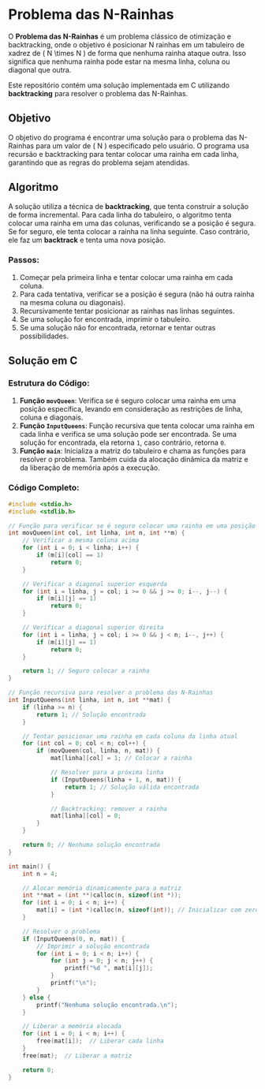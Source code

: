 # Problema das N-Rainhas

O **Problema das N-Rainhas** é um problema clássico de otimização e backtracking, onde o objetivo é posicionar N rainhas em um tabuleiro de xadrez de \( N \times N \) de forma que nenhuma rainha ataque outra. Isso significa que nenhuma rainha pode estar na mesma linha, coluna ou diagonal que outra.

Este repositório contém uma solução implementada em C utilizando **backtracking** para resolver o problema das N-Rainhas.

## Objetivo

O objetivo do programa é encontrar uma solução para o problema das N-Rainhas para um valor de \( N \) especificado pelo usuário. O programa usa recursão e backtracking para tentar colocar uma rainha em cada linha, garantindo que as regras do problema sejam atendidas.

## Algoritmo

A solução utiliza a técnica de **backtracking**, que tenta construir a solução de forma incremental. Para cada linha do tabuleiro, o algoritmo tenta colocar uma rainha em uma das colunas, verificando se a posição é segura. Se for seguro, ele tenta colocar a rainha na linha seguinte. Caso contrário, ele faz um **backtrack** e tenta uma nova posição.

### Passos:
1. Começar pela primeira linha e tentar colocar uma rainha em cada coluna.
2. Para cada tentativa, verificar se a posição é segura (não há outra rainha na mesma coluna ou diagonais).
3. Recursivamente tentar posicionar as rainhas nas linhas seguintes.
4. Se uma solução for encontrada, imprimir o tabuleiro.
5. Se uma solução não for encontrada, retornar e tentar outras possibilidades.

## Solução em C

### Estrutura do Código:

1. **Função `movQueen`**: Verifica se é seguro colocar uma rainha em uma posição específica, levando em consideração as restrições de linha, coluna e diagonais.
2. **Função `InputQueens`**: Função recursiva que tenta colocar uma rainha em cada linha e verifica se uma solução pode ser encontrada. Se uma solução for encontrada, ela retorna `1`, caso contrário, retorna `0`.
3. **Função `main`**: Inicializa a matriz do tabuleiro e chama as funções para resolver o problema. Também cuida da alocação dinâmica da matriz e da liberação de memória após a execução.

### Código Completo:

```c
#include <stdio.h>
#include <stdlib.h>

// Função para verificar se é seguro colocar uma rainha em uma posição
int movQueen(int col, int linha, int n, int **m) {
    // Verificar a mesma coluna acima
    for (int i = 0; i < linha; i++) {
        if (m[i][col] == 1)
            return 0;
    }

    // Verificar a diagonal superior esquerda
    for (int i = linha, j = col; i >= 0 && j >= 0; i--, j--) {
        if (m[i][j] == 1)
            return 0;
    }

    // Verificar a diagonal superior direita
    for (int i = linha, j = col; i >= 0 && j < n; i--, j++) {
        if (m[i][j] == 1)
            return 0;
    }

    return 1; // Seguro colocar a rainha
}

// Função recursiva para resolver o problema das N-Rainhas
int InputQueens(int linha, int n, int **mat) {
    if (linha >= n) {
        return 1; // Solução encontrada
    }

    // Tentar posicionar uma rainha em cada coluna da linha atual
    for (int col = 0; col < n; col++) {
        if (movQueen(col, linha, n, mat)) {
            mat[linha][col] = 1; // Colocar a rainha

            // Resolver para a próxima linha
            if (InputQueens(linha + 1, n, mat)) {
                return 1; // Solução válida encontrada
            }

            // Backtracking: remover a rainha
            mat[linha][col] = 0;
        }
    }

    return 0; // Nenhuma solução encontrada
}

int main() {
    int n = 4;

    // Alocar memória dinamicamente para a matriz
    int **mat = (int **)calloc(n, sizeof(int *));
    for (int i = 0; i < n; i++) {
        mat[i] = (int *)calloc(n, sizeof(int)); // Inicializar com zeros
    }

    // Resolver o problema
    if (InputQueens(0, n, mat)) {
        // Imprimir a solução encontrada
        for (int i = 0; i < n; i++) {
            for (int j = 0; j < n; j++) {
                printf("%d ", mat[i][j]);
            }
            printf("\n");
        }
    } else {
        printf("Nenhuma solução encontrada.\n");
    }

    // Liberar a memória alocada
    for (int i = 0; i < n; i++) {
        free(mat[i]);  // Liberar cada linha
    }
    free(mat);  // Liberar a matriz

    return 0;
}

